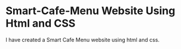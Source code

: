 # Smart-Cafe-Menu Website Using Html and CSS

I have created a Smart Cafe Menu website using html and css.
